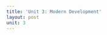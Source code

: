 ```yaml
---
title: 'Unit 3: Modern Development'
layout: post
unit: 3
---
```


<!-- SCSS, Optimization, & Responsive Design | Lab 2 Due <br> Lab 3 Out <br> Final Project Out | -->
<!-- incl cookies and image optimization -->
